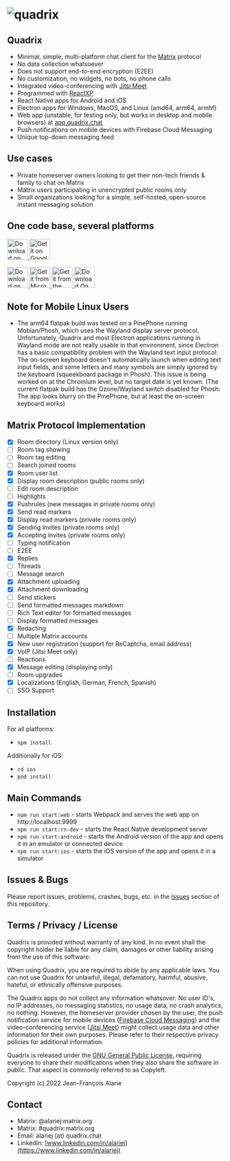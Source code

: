 # ![quadrix](https://quadrix.chat/logo84.png)

## Quadrix

- Minimal, simple, multi-platform chat client for the [Matrix](https://github.com/matrix-org/) protocol
- No data collection whatsoever
- Does not support end-to-end encryption (E2EE)
- No customization, no widgets, no bots, no phone calls
- Integrated video-conferencing with [Jitsi Meet](https://github.com/jitsi/jitsi-meet/)
- Programmed with [ReactXP](https://github.com/Microsoft/reactxp)
- React Native apps for Android and iOS
- Electron apps for Windows, MacOS, and Linux (amd64, arm64, armhf)
- Web app (unstable, for testing only, but works in desktop and mobile browsers) at [app.quadrix.chat](https://app.quadrix.chat)
- Push notifications on mobile devices with Firebase Cloud Messaging
- Unique top-down messaging feed

## Use cases

- Private homeserver owners looking to get their non-tech friends & family to chat on Matrix
- Matrix users participating in unencrypted public rooms only
- Small organizations looking for a simple, self-hosted, open-source instant messaging solution

## One code base, several platforms

<p>
    <a href="https://apps.apple.com/us/app/quadrix-chat/id1576110553">
        <img alt="Download on the App Store" src="https://linkmaker.itunes.apple.com/images/badges/en-us/badge_appstore-lrg.svg" height=48>
    </a>
    <a href="https://play.google.com/store/apps/details?id=chat.quadrix.android">
        <img alt="Get it on Google Play" src="https://upload.wikimedia.org/wikipedia/commons/7/78/Google_Play_Store_badge_EN.svg" height=48>
    </a>
</p>

<p>
    <a href="https://apps.apple.com/us/app/quadrix-chat-desktop/id1577585119">
        <img alt="Download on the Mac App Store" src="https://upload.wikimedia.org/wikipedia/commons/5/5d/Download_on_the_Mac_App_Store_Badge_US-UK_RGB_blk.svg" height=48>
    </a>
    <a href="https://apps.microsoft.com/store/detail/quadrixchat/9NPZ93X49V00">
        <img alt="Get it from Microsoft" src="https://developer.microsoft.com/store/badges/images/English_get-it-from-MS.png" height=48>
    </a>
    <a href="https://snapcraft.io/quadrix">
        <img alt="Get it from the Snap Store" src="https://snapcraft.io/static/images/badges/en/snap-store-black.svg" height=48>
    </a>
    <a href="https://flathub.org/apps/details/chat.quadrix.Quadrix">
        <img alt="Download On FLATHUB" src="https://flathub.org/assets/badges/flathub-badge-en.png" height=48>
    </a>
</p>

## Note for Mobile Linux Users

- The arm64 flatpak build was tested on a PinePhone running Mobian/Phosh, which uses the Wayland display server protocol. Unfortunately, Quadrix and most Electron applications running in Wayland mode are not really usable in that environment, since Electron has a basic compatibility problem with the Wayland text input protocol: The on-screen keyboard doesn't automatically launch when editing text input fields, and some letters and many symbols are simply ignored by the keyboard (squeekboard package in Phosh). This issue is being worked on at the Chromium level, but no target date is yet known. (The current flatpak build has the Ozone/Wayland switch disabled for Phosh: The app looks blurry on the PinePhone, but at least the on-screen keyboard works)

## Matrix Protocol Implementation

- [x] Room directory (Linux version only)
- [ ] Room tag showing
- [ ] Room tag editing
- [ ] Search joined rooms
- [x] Room user list
- [x] Display room description (public rooms only)
- [ ] Edit room description
- [ ] Highlights
- [x] Pushrules (new messages in private rooms only)
- [x] Send read markers
- [x] Display read markers (private rooms only)
- [x] Sending invites (private rooms only)
- [x] Accepting invites (private rooms only)
- [ ] Typing notification
- [ ] E2EE
- [x] Replies
- [ ] Threads
- [ ] Message search
- [x] Attachment uploading
- [x] Attachment downloading
- [ ] Send stickers
- [ ] Send formatted messages markdown
- [ ] Rich Text editor for formatted messages
- [ ] Display formatted messages
- [x] Redacting
- [ ] Multiple Matrix accounts
- [x] New user registration (support for ReCaptcha, email address)
- [x] VoIP (Jitsi Meet only)
- [ ] Reactions
- [x] Message editing (displaying only)
- [ ] Room upgrades
- [x] Localizations (English, German, French, Spanish)
- [ ] SSO Support

## Installation
For all platforms:
- `npm install`

Additionally for iOS:
- `cd ios`
- `pod install`

## Main Commands

- `npm run start:web` - starts Webpack and serves the web app on http://localhost:9999
- `npm run start:rn-dev` - starts the React Native development server
- `npm run start:android` - starts the Android version of the app and opens it in an emulator or connected device
- `npm run start:ios` - starts the iOS version of the app and opens it in a simulator

## Issues & Bugs

Please report issues, problems, crashes, bugs, etc. in the [Issues](https://github.com/alariej/quadrix/issues) section of this repository.

## Terms / Privacy / License

Quadrix is provided without warranty of any kind. In no event shall the copyright holder be liable for any claim, damages or other liability arising from the use of this software.

When using Quadrix, you are required to abide by any applicable laws. You can not use Quadrix for unlawful, illegal, defamatory, harmful, abusive, hateful, or ethnically offensive purposes.

The Quadrix apps do not collect any information whatsover: No user ID's, no IP addresses, no messaging statistics, no usage data, no crash analytics, no nothing. However, the homeserver provider chosen by the user, the push notification service for mobile devices ([Firebase Cloud Messaging](https://firebase.google.com/support/privacy)) and the video-conferencing service ([Jitsi Meet](https://jitsi.org/meet-jit-si-privacy/)) might collect usage data and other information for their own purposes. Please refer to their respective privacy policies for additional information.

Quadrix is released under the [GNU General Public License](https://www.gnu.org/licenses/gpl-3.0.html), requiring everyone to share their modifications when they also share the software in public. That aspect is commonly referred to as Copyleft.

Copyright (c) 2022 Jean-François Alarie

## Contact

- Matrix: @alariej:matrix.org
- Matrix: #quadrix:matrix.org
- Email: alariej (at) quadrix.chat
- LinkedIn: [www.linkedin.com/in/alariej](https://www.linkedin.com/in/alariej)
